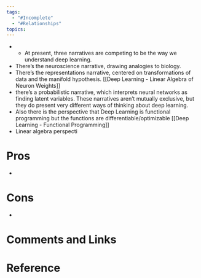 ```yaml
---
tags:
  - "#Incomplete"
  - "#Relationships"
topics:
---
```

- - At present, three narratives are competing to be the way we understand deep learning. 
- There’s the neuroscience narrative, drawing analogies to biology. 
- There’s the representations narrative, centered on transformations of data and the manifold hypothesis. [[Deep Learning - Linear Algebra of Neuron Weights]]
-  there’s a probabilistic narrative, which interprets neural networks as finding latent variables. These narratives aren’t mutually exclusive, but they do present very different ways of thinking about deep learning.
- Also there is the perspective that Deep Learning is functional programming but the functions are differentiable/optimizable [[Deep Learning - Functional Programming]]
- Linear algebra perspecti
# Pros
- 
# Cons
- 

# Comments and Links
# Reference